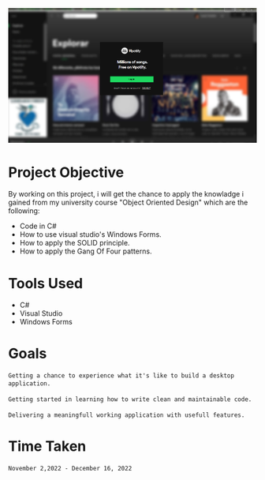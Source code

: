 <img src="https://github.com/MoeInL/Mpotify/blob/main/Images/Desktop%20Screenshot%202023.06.03%20-%2000.29.15.66.png">

# Project Objective

  By working on this project, i will get the chance to apply the knowladge i gained from my university course "Object Oriented Design" which are the following:
  <ul>
      <li>Code in C#</li>
      <li>How to use visual studio's Windows Forms.</li>
      <li>How to apply the SOLID principle.</li>        
      <li>How to apply the Gang Of Four patterns.</li>
  </ul>

# Tools Used

  <ul>
      <li>C#</li>
      <li>Visual Studio</li> 
      <li>Windows Forms</li>       
  </ul>


# Goals

    Getting a chance to experience what it's like to build a desktop application.

    Getting started in learning how to write clean and maintainable code.

    Delivering a meaningfull working application with usefull features. 

# Time Taken

    November 2,2022 - December 16, 2022
